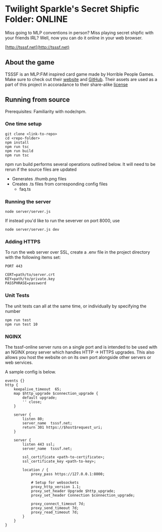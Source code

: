 Twilight Sparkle's Secret Shipfic Folder: ONLINE
=======================================

Miss going to MLP conventions in person? Miss playing secret shipfic with
your friends IRL? Well, now you can do it online in your web browser.

[http://tsssf.net](http://tsssf.net)

About the game
-----------------
TSSSF is an MLP:FiM inspired card game made by Horrible People Games. 
Make sure to check out their [website](http://www.secretshipfic.com) and
[GitHub](https://github.com/HorriblePeople). Their assets are used as a part of
this project in accoradance to their share-alike [license](https://github.com/HorriblePeople/Core-Deck/blob/master/License.txt)


Running from source
-------------------------

Prerequisites: Familiarity with node/npm.

###  One time setup ###

	git clone <link-to-repo>
	cd <repo-folder>
	npm install 
	npm run tsc
	npm run build
	npm run tsc

npm run build performs several operations outlined below. It will need to be rerun if the source files are updated

* Generates .thumb.png files
* Creates .ts files from corresponding config files
   * faq.ts


### Running the server ###

	node server/server.js

If instead you'd like to run the severver on port 8000, use

	node server/server.js dev


### Adding HTTPS ###

To run the web server over SSL, create a .env file in the project
directory with the following items set:

	PORT 443

	CERT=path/to/server.crt
	KEY=path/to/private.key
	PASSPHRASE=password

### Unit Tests ###

The unit tests can all at the same time, or individually by specifying the number

	npm run test
	npm run test 10

### NGINX ###

The tsssf-online server runs on a single port and is intended to be used with an NGINX proxy server which handles
HTTP -> HTTPS upgrades. This also allows you host the website on on its own port alongside other servers or web services.

A sample config is below.

	events {}
	http {
	    keepalive_timeout  65;
	    map $http_upgrade $connection_upgrade {
	        default upgrade;
	        '' close;
	    }
        
	    server {
	        listen 80;
	        server_name  tsssf.net;
	        return 301 https://$host$request_uri;
	    }
	    
	    server {
	        listen 443 ssl;
	        server_name  tsssf.net;
	 
	        ssl_certificate <path-to-certificate>;
	        ssl_certificate_key <path-to-key>;
	 
	        location / {
	            proxy_pass https://127.0.0.1:8000;
	 
	            # Setup for websockets
	            proxy_http_version 1.1;
	            proxy_set_header Upgrade $http_upgrade;
	            proxy_set_header Connection $connection_upgrade;
	 
	            proxy_connect_timeout 7d;
	            proxy_send_timeout 7d;
	            proxy_read_timeout 7d;
	        }
	    }
	}


